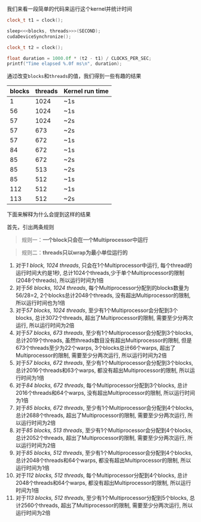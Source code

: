 我们来看一段简单的代码来运行这个kernel并统计时间
```C++
clock_t t1 = clock();

sleep<<<blocks, threads>>>(SECOND);
cudaDeviceSynchronize();

clock_t t2 = clock();

float duration = 1000.0f * (t2 - t1) / CLOCKS_PER_SEC;
printf("Time elapsed %.0f ms\n", duration);
```

通过改变`blocks`和`threads`的值，我们得到一些有趣的结果

|blocks|threads|Kernel run time|
---|---|---
|1|1024|~1s|
|56|1024|~1s|
|57|1024|~2s|
|57|673|~2s|
|57|672|~1s|
|84|672|~1s|
|85|672|~2s|
|85|513|~2s|
|85|512|~1s|
|112|512|~1s|
|113|512|~2s|

下面来解释为什么会提到这样的结果

首先，引出两条规则

> 规则一：**一个block只会在一个Multiprocessor中运行**

> 规则二：**threads只以wrap为最小单位运行的**


1. 对于*1 block, 1024 threads*, 只会在1个Multiprocessor中运行, 每个thread的运行时间大约是1秒, 总计1024个threads,少于单个Multiprocessor的限制 (2048个threads), 所以运行时间为1倍
2. 对于*56 blocks, 1024 threads*, 每个Multiprocessor分配到的blocks数量为56/28=2, 2个blocks总计2048个threads, 没有超出Multiprocessor的限制, 所以运行时间也为1倍
3. 对于*57 blocks, 1024 threads*, 至少有1个Multiprocessor会分配到3个blocks, 总计3072个threads, 超出了Multiprocessor的限制, 需要至少分两次运行, 所以运行时间为2倍
4. 对于*57 blocks, 673 threads*, 至少有1个Multiprocessor会分配到3个blocks, 总计2019个threads, 虽然threads数目没有超出Multiprocessor的限制, 但是673个threads至少为22个warps, 3个blocks总计66个warps, 超出了Multiprocessor的限制, 需要至少分两次运行, 所以运行时间为2倍
5. 对于*57 blocks, 672 threads*, 至少有1个Multiprocessor会分配到3个blocks, 总计2016个threads和63个warps, 都没有超出Multiprocessor的限制, 所以运行时间为1倍
6. 对于*84 blocks, 672 threads*, 每个Multiprocessor分配到3个blocks, 总计2016个threads和64个warps, 没有超出Multiprocessor的限制, 所以运行时间为1倍
7. 对于*85 blocks, 672 threads*, 至少有1个Multiprocessor会分配到4个blocks, 总计2688个threads, 超出了Multiprocessor的限制, 需要至少分两次运行, 所以运行时间为2倍
8. 对于*85 blocks, 513 threads*, 至少有1个Multiprocessor会分配到4个blocks, 总计2052个threads, 超出了Multiprocessor的限制, 需要至少分两次运行, 所以运行时间为2倍
9. 对于*85 blocks, 512 threads*, 至少有1个Multiprocessor会分配到4个blocks, 总计2048个threads和64个warps, 都没有超出Multiprocessor的限制, 所以运行时间为1倍
10. 对于*112 blocks, 512 threads*, 每个Multiprocessor分配到4个blocks, 总计2048个threads和64个warps, 都没有超出Multiprocessor的限制, 所以运行时间为1倍
11. 对于*113 blocks, 512 threads*, 至少有1个Multiprocessor分配到5个blocks, 总计2560个threads, 超出了Multiprocessor的限制, 需要至少分两次运行, 所以运行时间为2倍
